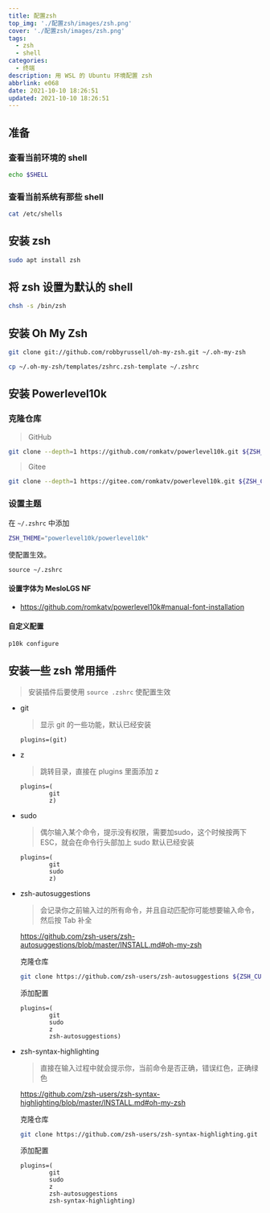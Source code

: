 ```yaml
---
title: 配置zsh
top_img: './配置zsh/images/zsh.png'
cover: './配置zsh/images/zsh.png'
tags:
  - zsh
  - shell
categories:
  - 终端
description: 用 WSL 的 Ubuntu 环境配置 zsh
abbrlink: e068
date: 2021-10-10 18:26:51
updated: 2021-10-10 18:26:51
---
```


## 准备

### 查看当前环境的 shell

```bash
echo $SHELL
```

### 查看当前系统有那些 shell

```bash
cat /etc/shells
```

## 安装 zsh

```bash
sudo apt install zsh
```

## 将 zsh 设置为默认的 shell

```bash
chsh -s /bin/zsh
```

## 安装 Oh My Zsh

```bash
git clone git://github.com/robbyrussell/oh-my-zsh.git ~/.oh-my-zsh
```

```bash
cp ~/.oh-my-zsh/templates/zshrc.zsh-template ~/.zshrc
```

## 安装 Powerlevel10k

### 克隆仓库

> GitHub

```bash
git clone --depth=1 https://github.com/romkatv/powerlevel10k.git ${ZSH_CUSTOM:-$HOME/.oh-my-zsh/custom}/themes/powerlevel10k
```

> Gitee

```bash
git clone --depth=1 https://gitee.com/romkatv/powerlevel10k.git ${ZSH_CUSTOM:-$HOME/.oh-my-zsh/custom}/themes/powerlevel10k
```

### 设置主题

在 `~/.zshrc` 中添加

```bash
ZSH_THEME="powerlevel10k/powerlevel10k"
```

使配置生效。

```shell
source ~/.zshrc
```

#### 设置字体为 MesloLGS NF

- https://github.com/romkatv/powerlevel10k#manual-font-installation

#### 自定义配置

```bash
p10k configure
```

## 安装一些 zsh 常用插件

> 安装插件后要使用 `source .zshrc` 使配置生效

- git

  > 显示 git 的一些功能，默认已经安装

  ```
  plugins=(git)
  ```

- z

  > 跳转目录，直接在 plugins 里面添加 z

  ```
  plugins=(
          git
          z)
  ```

- sudo

  > 偶尔输入某个命令，提示没有权限，需要加sudo，这个时候按两下ESC，就会在命令行头部加上 sudo 默认已经安装

  ```
  plugins=(
          git
          sudo
          z)
  ```

- zsh-autosuggestions

  > 会记录你之前输入过的所有命令，并且自动匹配你可能想要输入命令，然后按 Tab 补全

  https://github.com/zsh-users/zsh-autosuggestions/blob/master/INSTALL.md#oh-my-zsh

  克隆仓库

  ```bash
  git clone https://github.com/zsh-users/zsh-autosuggestions ${ZSH_CUSTOM:-~/.oh-my-zsh/custom}/plugins/zsh-autosuggestions
  ```

  添加配置

  ```
  plugins=(
          git
          sudo
          z
          zsh-autosuggestions)
  ```

- zsh-syntax-highlighting

  > 直接在输入过程中就会提示你，当前命令是否正确，错误红色，正确绿色

  https://github.com/zsh-users/zsh-syntax-highlighting/blob/master/INSTALL.md#oh-my-zsh

  克隆仓库

  ```bash
  git clone https://github.com/zsh-users/zsh-syntax-highlighting.git ${ZSH_CUSTOM:-~/.oh-my-zsh/custom}/plugins/zsh-syntax-highlighting
  ```

  添加配置

  ```
  plugins=(
          git
          sudo
          z
          zsh-autosuggestions
          zsh-syntax-highlighting)
  ```

